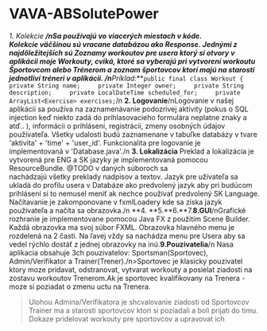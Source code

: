 # VAVA-ABSolutePower
**1. Kolekcie **/nSa používajú vo viacerých miestach v kóde. Kolekcie väčšinou sú vracane databázou ako Response. Jednými z najdôležitejších sú Zoznamy workoutov pre usera ktorý si otvory v aplikácii moje Workouty, cviká, ktoré sa vyberajú pri vytvorení workoutu Športovcom alebo Trénerom a zoznam športovcov ktorí majú na starosti jednotliví tréneri v aplikácii. /n***Príklad:***```public final class Workout {    private String name;
    private Integer owner;
    private String description;
    private LocalDateTime scheduled_for;
    private ArrayList<Exercise> exercises;```/n
**2. Logovanie**/nLogovanie v našej aplikácii sa používa na zaznamenávanie podozrivej aktivity (pokus o SQL injection keď niekto zadá do prihlasovacieho formulára neplatne znaky a atď.. ), informácii o prihlásení, registrácii, zmeny osobných údajov používateľa. Všetky udalosti budú zaznamenane v tabuľke databázy v tvare 'aktivita' + 'time' + 'user_id'. Funkcionalita pre logovanie je implementovaná v 'Database.java'./n
**3. Lokalizácia** Preklad a lokalizácia je vytvorená pre ENG a SK jazyky je implementovaná pomocou ResourceBundle. @TODO v daných súboroch sa nachádzajú všetky preklady nadpisov a textov. Jazyk pre užívateľa sa ukladá do profilu usera v Databáze ako predvolený jazyk aby pri budúcom prihlásení si to nemusel meniť ak nechce používať predvolený SK Language. Načítavanie je zakomponovane v fxmlLoadery kde sa získa jazyk používateľa a načíta sa obrazovka./n
**4. **5.**6.**7.**8.GUI**/nGrafické rozhranie je implementovane pomocou Java FX z použitím Scene Builder. Každá obrazovka ma svoj súbor FXML. Obrazovka hlavného menu je rozdelená na 2 časti. Na ľavej vždy sa nachádza menu pre Usera aby sa vedel rýchlo dostáť z jednej obrazovky na inú.**9.Pouzivatelia**/n Nasa aplikacia obsahuje 3ch pouzivatelov: Sportsman(Sportovec), Admin/Verifikator a Trainer(Trener)./n>Sportovec je klasicky pouzivatel ktory moze pridavat, odstranovat, vytvarat workouty a posielat ziadosti na zostavu workoutov Trenerom.Ak je sportovec kvalifikovany na Trenera - moze si poziadat o zmenu uctu na Trenera.
>Ulohou Admina/Verifikatora je shcvalovanie ziadosti od Sportovcov 
>Trainer ma a starosti sportovcov ktori si poziadali a boli prijati do timu. Dokaze pridelovat workouty pre sportovcov a upravovat ich
